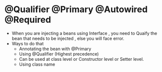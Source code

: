 # @Qualifier @Primary @Autowired @Required
- When you are injecting a beans using Interface , you need to Quaify the bean that needs to be injected , else you will face error.
- Ways to do that
  - Annotating the bean with @Primary
  - Using @Qualifier (Highest precedence)
  - Can be used at class level or Constructor level or Setter level. 
  - Using class name 
